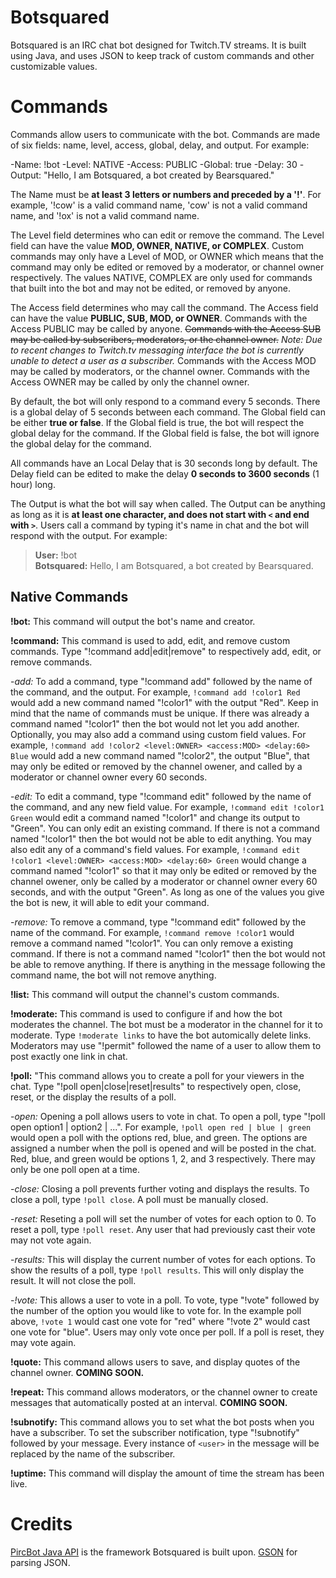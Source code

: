 Botsquared
==========

Botsquared is an IRC chat bot designed for Twitch.TV streams. It is built using Java, and uses JSON to keep track of custom commands and other customizable values.

# Commands
Commands allow users to communicate with the bot. Commands are made of six fields: name, level, access, global, delay, and output. For example:

-Name: !bot
-Level: NATIVE
-Access: PUBLIC
-Global: true
-Delay: 30
-Output: "Hello, I am Botsquared, a bot created by Bearsquared."

The Name must be **at least 3 letters or numbers and preceded by a '!'**. For example, '!cow' is a valid command name, 'cow' is not a valid command name, and '!ox' is not a valid command name.

The Level field determines who can edit or remove the command. The Level field can have the value **MOD, OWNER, NATIVE, or COMPLEX**. Custom commands may only have a Level of MOD, or OWNER which means that the command may only be edited or removed by a moderator, or channel owner respectively. The values NATIVE, COMPLEX are only used for commands that built into the bot and may not be edited, or removed by anyone.

The Access field determines who may call the command. The Access field can have the value **PUBLIC, SUB, MOD, or OWNER**. Commands with the Access PUBLIC may be called by anyone. ~~Commands with the Access SUB may be called by subscribers, moderators, or the channel owner.~~ *Note: Due to recent changes to Twitch.tv messaging interface the bot is currently unable to detect a user as a subscriber.* Commands with the Access MOD may be called by moderators, or the channel owner. Commands with the Access OWNER may be called by only the channel owner.

By default, the bot will only respond to a command every 5 seconds. There is a global delay of 5 seconds between each command. The Global field can be either **true or false**. If the Global field is true, the bot will respect the global delay for the command. If the Global field is false, the bot will ignore the global delay for the command. 

All commands have an Local Delay that is 30 seconds long by default. The Delay field can be edited to make the delay **0 seconds to 3600 seconds** (1 hour) long.

The Output is what the bot will say when called. The Output can be anything as long as it is **at least one character, and does not start with `<` and end with `>`**. Users call a command by typing it's name in chat and the bot will respond with the output. For example:

>**User:** !bot <br />**Botsquared:** Hello, I am Botsquared, a bot created by Bearsquared.

## Native Commands

**!bot:** This command will output the bot's name and creator.

**!command:** This command is used to add, edit, and remove custom commands. Type "!command add|edit|remove" to respectively add, edit, or remove commands.

-*add:* To add a command, type "!command add" followed by the name of the command, and the output. For example, `!command add !color1 Red` would add a new command named "!color1" with the output "Red". Keep in mind that the name of commands must be unique. If there was already a command named "!color1" then the bot would not let you add another. Optionally, you may also add a command using custom field values. For example, `!command add !color2 <level:OWNER> <access:MOD> <delay:60> Blue` would add a new command named "!color2", the output "Blue", that may only be edited or removed by the channel owener, and called by a moderator or channel owner every 60 seconds.

-*edit:* To edit a command, type "!command edit" followed by the name of the command, and any new field value. For example, `!command edit !color1 Green` would edit a command named "!color1" and change its output to "Green". You can only edit an existing command. If there is not a command named "!color1" then the bot would not be able to edit anything. You may also edit any of a command's field values. For example, `!command edit !color1 <level:OWNER> <access:MOD> <delay:60> Green` would change a command named "!color1" so that it may only be edited or removed by the channel owener, only be called by a moderator or channel owner every 60 seconds, and with the output "Green". As long as one of the values you give the bot is new, it will able to edit your command.

-*remove:* To remove a command, type "!command edit" followed by the name of the command. For example, `!command remove !color1` would remove a command named "!color1". You can only remove a existing command. If there is not a command named "!color1" then the bot would not be able to remove anything. If there is anything in the message following the command name, the bot will not remove anything.

**!list:** This command will output the channel's custom commands.

**!moderate:** This command is used to configure if and how the bot moderates the channel. The bot must be a moderator in the channel for it to moderate. Type `!moderate links` to have the bot automically delete links. Moderators may use "!permit" followed the name of a user to allow them to post exactly one link in chat.

**!poll:** "This command allows you to create a poll for your viewers in the chat. Type "!poll open|close|reset|results" to respectively open, close, reset, or the display the results of a poll.

-*open:* Opening a poll allows users to vote in chat. To open a poll, type "!poll open option1 | option2 | ...".  For example, `!poll open red | blue | green` would open a poll with the options red, blue, and green. The options are assigned a number when the poll is opened and will be posted in the chat. Red, blue, and green would be options 1, 2, and 3 respectively. There may only be one poll open at a time.

-*close:* Closing a poll prevents further voting and displays the results. To close a poll, type `!poll close`. A poll must be manually closed.

-*reset:* Reseting a poll will set the number of votes for each option to 0. To reset a poll, type `!poll reset`. Any user that had previously cast their vote may not vote again.

-*results:* This will display the current number of votes for each options. To show the results of a poll, type `!poll results`. This will only display the result. It will not close the poll.

-*!vote:* This allows a user to vote in a poll. To vote, type "!vote" followed by the number of the option you would like to vote for. In the example poll above, `!vote 1` would cast one vote for "red" where "!vote 2" would cast one vote for "blue". Users may only vote once per poll. If a poll is reset, they may vote again.

**!quote:** This command allows users to save, and display quotes of the channel owner. **COMING SOON.**

**!repeat:** This command allows moderators, or the channel owner to create messages that automatically posted at an interval. **COMING SOON.**

**!subnotify:** This command allows you to set what the bot posts when you have a subscriber. To set the subscriber notification, type "!subnotify" followed by your message. Every instance of `<user>` in the message will be replaced by the name of the subscriber.

**!uptime:** This command will display the amount of time the stream has been live.

# Credits
[PircBot Java API](http://www.jibble.org/pircbot.php) is the framework Botsquared is built upon.
[GSON](https://code.google.com/p/google-gson/) for parsing JSON.
